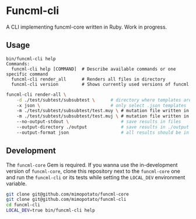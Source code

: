 # Funcml-cli

A CLI implementing funcml-core written in Ruby. Work in progress.

## Usage

```
bin/funcml-cli help
Commands:
  funcml-cli help [COMMAND]  # Describe available commands or one specific command
  funcml-cli render_all      # Renders all files in directory
  funcml-cli version         # Shows currently used versions of funcml
```

```bash
funcml-cli render-all \
    -d ./test/subtest/subsubtest \      # directory where templates are located
    -x json \                           # only select .json templates
    -m ./test/subtest/subsubtest/test.muy \ # mutation file written in YAML
    -m ./test/subtest/subsubtest/test.muj \ # mutation file written in JSON
    --no-output-stdout \                    # save results in files
    --output-directory ./output             # save results in ./output directory
    --output-format json                    # all results should be in JSON
```

## Development

The `funcml-core` Gem is required. If you wanna use the in-development version of `funcml-core`, clone this repository next to the `funcml-core` one and run the `funcml-cli` or its tests while setting the `LOCAL_DEV` environment variable.

```bash
git clone git@github.com/mimopotato/funcml-core
git clone git@github.com/mimopotato/funcml-cli
cd funcml-cli
LOCAL_DEV=true bin/funcml-cli help
```